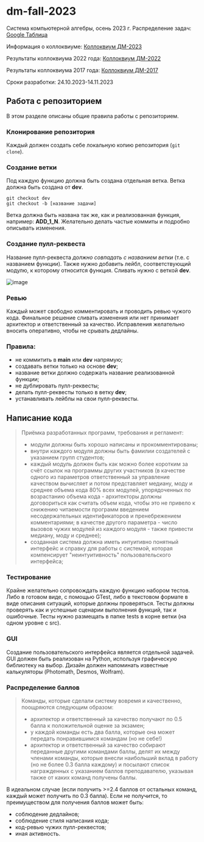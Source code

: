 # dm-fall-2023
Система компьютерной алгебры, осень 2023 г.
Распределение задач: [Google Таблица](https://docs.google.com/spreadsheets/d/1mqQHPuXaIwAezNREHy1WPq97WdGk9A8vVeLzBteJ3eQ/)

Информация о коллоквиуме: [Коллоквиум ДМ-2023](https://docs.google.com/document/d/1Dv_6AIhxg_3ezu6VMcEnMpyfRzgym9l8PmE4ULGfjgM/)

Результаты коллоквиума 2022 года: [Коллоквиум ДМ-2022](https://docs.google.com/document/d/1wNbhlivYvZCxg-JJz-I_69-6fPLm8c_74a8Igy5ZSsk/)

Результаты коллоквиума 2017 года: [Коллоквиум ДМ-2017](https://docs.google.com/document/d/1P17zNI2rWxMxBM7WhqP5BTz1wLrHpEpLlYb_WarT-3U/)

Сроки разработки: 24.10.2023-14.11.2023

## Работа с репозиторием
В этом разделе описаны общие правила работы с репозиторием.

### Клонирование репозитория
Каждый должен создать себе локальную копию репозитория (`git clone`).

### Создание ветки
Под каждую функцию должна быть создана отдельная ветка. Ветка должна быть создана от **dev**.
```
git checkout dev
git checkout -b [название задачи]
```
Ветка должна быть названа так же, как и реализованная функция, например: **ADD_1_N**.
Желательно делать частые коммиты и подробно описывать изменения.

### Создание пулл-реквеста
Название пулл-реквеста _должно совпадать с названием ветки_ (т.е. с названием функции). Также нужно добавить лейбл, соответствующий модулю, к которому относится функция. Сливать нужно с веткой **dev**.

![image](https://github.com/spanwalla/dm-fall-2023/assets/33371858/51cd7e47-121e-4e8d-8491-67cfd2efbe15)

### Ревью
Каждый может свободно комментировать и проводить ревью чужого кода. Финальное решение сливать изменения или нет принимает архитектор и ответственный за качество. Исправления желательно вносить оперативно, чтобы не срывать дедлайны.

### Правила:
- не коммитить в **main** или **dev** напрямую;
- создавать ветки только на основе **dev**;
- название ветки должно содержать название реализованной функции;
- не дублировать пулл-реквесты;
- делать пулл-реквесты только в ветку **dev**;
- устанавливать лейблы на свои пулл-реквесты.

## Написание кода
> Приёмка разработанных программ, требования и регламент:
> - модули должны быть хорошо написаны и прокомментированы;
> - внутри каждого модуля должны быть фамилии создателей с указанием групп студентов;
> - каждый модуль должен быть как можно более коротким за счёт ссылок на программы других участников (в качестве одного из параметров ответственный за управление качеством вычисляет и потом представляет медиану, моду и среднее объема кода 80% всех модулей, упорядоченных по возрастанию объема кода - архитекторы должны договориться как считать объем кода, чтобы это не привело к снижению читаемости программ введением несодержательных идентификаторов и пренебрежением комментариями; в качестве другого параметра - число вызовов чужих модулей из каждого модуля - также привести медиану, моду и среднее);
> - созданная система должна иметь интуитивно понятный интерфейс и справку для работы с системой, которая компенсирует "неинтуитивность" пользовательского интерфейса;
### Тестирование
Крайне желательно сопровождать каждую функцию набором тестов. Либо в готовом виде, с помощью GTest, либо в текстовом формате в виде описания ситуаций, которые должны проверяться. Тесты должны проверять как и успешные сценарии выполнения функций, так и ошибочные. Тесты нужно размещать в папке tests в корне ветки (на одном уровне с src).

### GUI
Создание пользовательского интерфейса является отдельной задачей. GUI должен быть реализован на Python, используя графическую библиотеку на выбор.
Дизайн должен напоминать известные калькуляторы (Photomath, Desmos, Wolfram).

### Распределение баллов
> Команды, которые сделали систему вовремя и качественно, поощряются следующим образом:
> - архитектор и ответственный за качество получают по 0.5 балла к положительной оценке за экзамен;
> - у каждой команды есть два балла, которые она может передать понравившимся командам (но не себе!)
> - архитектор и ответственный за качество собирают переданные другими командами баллы, делят их между членами команды, которые внесли наибольший вклад в работу (но не более 0.3 балла каждому) и посылают список награжденных с указанием баллов преподавателю, указывая также от каких команд получены баллы.

В идеальном случае (если получить >=2.4 баллов от остальных команд, каждый может получить по 0.3 балла). Если не получится, то преимуществом для получения баллов может быть:
- соблюдение дедлайнов;
- соблюдение стиля написания кода;
- код-ревью чужих пулл-реквестов;
- иная активность.
